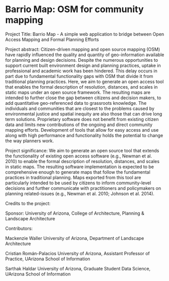 # Barrio Map: OSM for community mapping

Project Title: Barrio Map - A simple web application to bridge between Open Access Mapping and Formal Planning Efforts


Project abstract: Citizen-driven mapping and open source mapping (OSM) have rapidly influenced the quality and quantity of geo-information available for planning and design decisions. Despite the numerous opportunities to support current built environment design and planning practices, uptake in professional and academic work has been hindered. This delay occurs in part due to fundamental functionality gaps with OSM that divide it from traditional planning practices. Here, we aim to generate an open access tool that enables the formal description of resolution, distances, and scales in static maps under an open source framework. The resulting maps are intended to further close the gap between citizens and decision makers, to add quantitative geo-referenced data to grassroots knowledge. The individuals and communities that are closest to the problems caused by environmental justice and spatial inequity are also those that can drive long term solutions.  Proprietary software does not benefit from existing citizen data and limits new contributions of the ongoing and direct community mapping efforts. Development of tools that allow for easy access and use along with high performance and functionality holds the potential to change the way planners work.



Project significance: We aim to generate an open source tool that extends the functionality of existing open access software (e.g., Newman et al. 2010) to enable the formal description of resolution, distances, and scales in static maps. The resulting software implementation is expected to be comprehensive enough to generate maps that follow the fundamental practices in traditional planning. Maps exported from this tool are particularly intended to be used by citizens to inform community-level decisions and further communicate with practitioners and policymakers on planning related-issues (e.g., Newman et al. 2010; Johnson et al. 2014).



Credits to the project:

Sponsor: University of Arizona, College of Architecture, Planning & Landscape Architecture

Contributors:

Mackenzie Waller
University of Arizona, Department of Landscape Architecture

Cristian Román-Palacios
University of Arizona, Assistant Professor of Practice, UArizona School of Information

Sarthak Haldar
University of Arizona, Graduate Student Data Science,  UArizona School of Information
